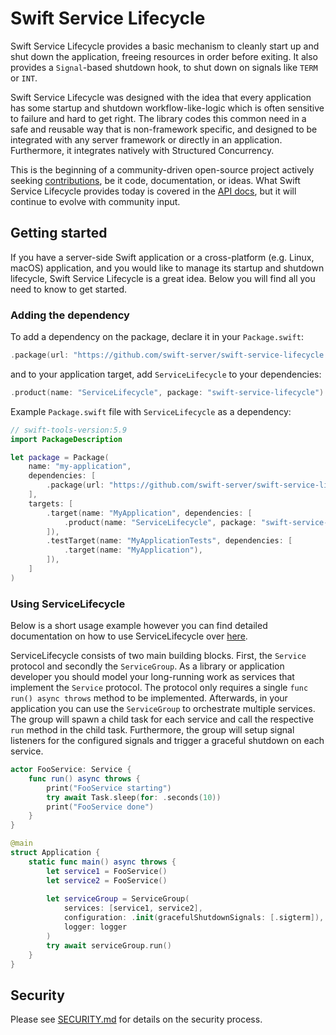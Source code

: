 # Swift Service Lifecycle

Swift Service Lifecycle provides a basic mechanism to cleanly start up and shut down the application, freeing resources in order before exiting.
It also provides a `Signal`-based shutdown hook, to shut down on signals like `TERM` or `INT`.

Swift Service Lifecycle was designed with the idea that every application has some startup and shutdown workflow-like-logic which is often sensitive to failure and hard to get right.
The library codes this common need in a safe and reusable way that is non-framework specific, and designed to be integrated with any server framework or directly in an application. Furthermore, it integrates natively with Structured Concurrency.

This is the beginning of a community-driven open-source project actively seeking [contributions](CONTRIBUTING.md), be it code, documentation, or ideas. What Swift Service Lifecycle provides today is covered in the [API docs](https://swiftpackageindex.com/swift-server/swift-service-lifecycle/main/documentation/servicelifecycle), but it will continue to evolve with community input.

## Getting started

If you have a server-side Swift application or a cross-platform (e.g. Linux, macOS) application, and you would like to manage its startup and shutdown lifecycle, Swift Service Lifecycle is a great idea. Below you will find all you need to know to get started.

### Adding the dependency

To add a dependency on the package, declare it in your `Package.swift`:

```swift
.package(url: "https://github.com/swift-server/swift-service-lifecycle.git", from: "2.3.0"),
```

and to your application target, add `ServiceLifecycle` to your dependencies:

```swift
.product(name: "ServiceLifecycle", package: "swift-service-lifecycle")
```

Example `Package.swift` file with `ServiceLifecycle` as a dependency:

```swift
// swift-tools-version:5.9
import PackageDescription

let package = Package(
    name: "my-application",
    dependencies: [
        .package(url: "https://github.com/swift-server/swift-service-lifecycle.git", from: "2.0.0"),
    ],
    targets: [
        .target(name: "MyApplication", dependencies: [
            .product(name: "ServiceLifecycle", package: "swift-service-lifecycle")
        ]),
        .testTarget(name: "MyApplicationTests", dependencies: [
            .target(name: "MyApplication"),
        ]),
    ]
)
```

###  Using ServiceLifecycle

Below is a short usage example however you can find detailed documentation on how to use ServiceLifecycle over [here](https://swiftpackageindex.com/swift-server/swift-service-lifecycle/main/documentation/servicelifecycle).

ServiceLifecycle consists of two main building blocks. First, the `Service` protocol and secondly
the `ServiceGroup`. As a library or application developer you should model your long-running work
as services that implement the `Service` protocol. The protocol only requires a single `func run() async throws`
method to be implemented.
Afterwards, in your application you can use the `ServiceGroup` to orchestrate multiple services.
The group will spawn a child task for each service and call the respective `run` method in the child task.
Furthermore, the group will setup signal listeners for the configured signals and trigger a graceful shutdown
on each service.

```swift
actor FooService: Service {
    func run() async throws {
        print("FooService starting")
        try await Task.sleep(for: .seconds(10))
        print("FooService done")
    }
}

@main
struct Application {
    static func main() async throws {
        let service1 = FooService()
        let service2 = FooService()
        
        let serviceGroup = ServiceGroup(
            services: [service1, service2],
            configuration: .init(gracefulShutdownSignals: [.sigterm]),
            logger: logger
        )
        try await serviceGroup.run()
    }
}

```

## Security

Please see [SECURITY.md](SECURITY.md) for details on the security process.

